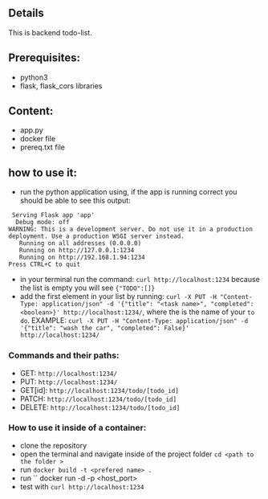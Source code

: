 ## Details

This is backend todo-list.

## Prerequisites:
- python3
- flask, flask_cors libraries 

## Content:
- app.py
- docker file 
- prereq.txt file

## how to use it:
- run the python application using, if the app is running correct you should be able to see this output: 
```
 Serving Flask app 'app'
  Debug mode: off
WARNING: This is a development server. Do not use it in a production deployment. Use a production WSGI server instead.
   Running on all addresses (0.0.0.0)
   Running on http://127.0.0.1:1234
   Running on http://192.168.1.94:1234
Press CTRL+C to quit
```

- in your terminal run the command: ```curl http://localhost:1234``` because the list is empty you will see ```{"TODO":[]}```
- add the first element in your list by running:
```curl -X PUT -H "Content-Type: application/json" -d '{"title": "<task name>", "completed": <boolean>}' http://localhost:1234/```, where the <taskn name> is the name of your ```to do```. 
EXAMPLE: ```curl -X PUT -H "Content-Type: application/json" -d '{"title": "wash the car", "completed": False}' http://localhost:1234/```

### Commands and their paths: 
* GET: ```http://localhost:1234/```
* PUT: ```http://localhost:1234/```
* GET[id]: ```http://localhost:1234/todo/[todo_id]```
* PATCH: ```http://localhost:1234/todo/[todo_id] ```
* DELETE: ```http://localhost:1234/todo/[todo_id]```

### How to use it inside of a container: 
* clone the repository
* open the terminal and navigate inside of the project folder ```cd <path to the folder > ```
* run ```docker build -t <prefered name> . ```
* run `` docker run -d -p <host_port>
* test with ```curl http://localhost:1234```
